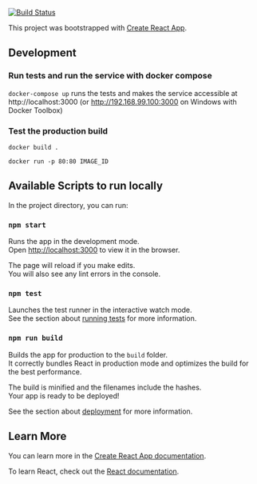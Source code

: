 [![Build Status](https://travis-ci.org/victoraldecoa/docker-react.svg?branch=master)](https://travis-ci.org/victoraldecoa/docker-react)

This project was bootstrapped with [Create React App](https://github.com/facebook/create-react-app).

## Development

### Run tests and run the service with docker compose

`docker-compose up` runs the tests and makes the service accessible at http://localhost:3000 (or http://192.168.99.100:3000 on Windows with Docker Toolbox)

### Test the production build

`docker build .`

`docker run -p 80:80 IMAGE_ID`

## Available Scripts to run locally

In the project directory, you can run:

### `npm start`

Runs the app in the development mode.<br />
Open [http://localhost:3000](http://localhost:3000) to view it in the browser.

The page will reload if you make edits.<br />
You will also see any lint errors in the console.

### `npm test`

Launches the test runner in the interactive watch mode.<br />
See the section about [running tests](https://facebook.github.io/create-react-app/docs/running-tests) for more information.

### `npm run build`

Builds the app for production to the `build` folder.<br />
It correctly bundles React in production mode and optimizes the build for the best performance.

The build is minified and the filenames include the hashes.<br />
Your app is ready to be deployed!

See the section about [deployment](https://facebook.github.io/create-react-app/docs/deployment) for more information.

## Learn More

You can learn more in the [Create React App documentation](https://facebook.github.io/create-react-app/docs/getting-started).

To learn React, check out the [React documentation](https://reactjs.org/).
